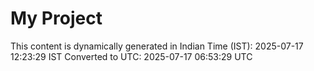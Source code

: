 # My Project

This content is dynamically generated in Indian Time (IST): 2025-07-17 12:23:29 IST
Converted to UTC: 2025-07-17 06:53:29 UTC
